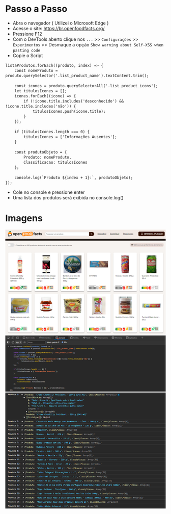 # Passo a Passo

* Abra o navegador ( Utilizei o Microsoft Edge )
* Acesse o site: https://br.openfoodfacts.org/
* Pressione F12
* Com o DevTools aberto clique nos `...` >> `Configurações` >> `Experimentos` >> Desmaque a opção `Show warning about Self-XSS when pasting code`
* Copie o Script
```
listaProdutos.forEach((produto, index) => {
    const nomeProduto = produto.querySelector('.list_product_name').textContent.trim();

    const icones = produto.querySelectorAll('.list_product_icons');
    let titulosIcones = [];
    icones.forEach((icone) => {
        if (!icone.title.includes('desconhecido') && !icone.title.includes('não')) {
            titulosIcones.push(icone.title);
        }
    });

    if (titulosIcones.length === 0) {
        titulosIcones = ['Informações Ausentes'];
    }

    const produtoObjeto = {
        Produto: nomeProduto, 
        Classificacao: titulosIcones 
    };

    console.log(`Produto ${index + 1}:`, produtoObjeto);
});

```
* Cole no console e pressione enter
* Uma lista dos produtos será exibida no console.log()

# Imagens

<div>
  <img alt="Imagem site" src="./img/img-site.png">
  <img alt="Imagem console" src="./img/img-console.png">
  <img alt="Imagem resultado do script" src="./img/img-resultado.png">
</div>
